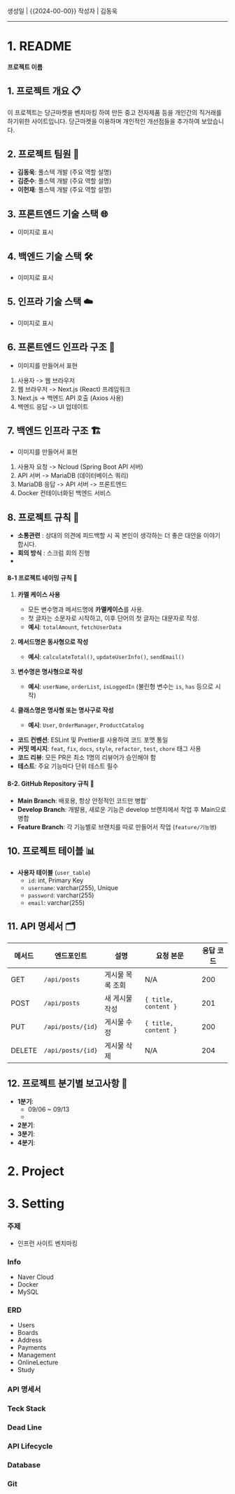 생성일 | {{2024-00-00}}
작성자 | 김동욱


---

# 1. README

#### 프로젝트 이름

## 1. 프로젝트 개요 📋
이 프로젝트는 당근마켓을 벤치마킹 하여 만든 중고 전자제품 등을 개인간의 직거래를 하기위한 사이트입니다. 당근마켓을 이용하며 개인적인 개선점들을 추가하여 보았습니다.

## 2. 프로젝트 팀원 👥
- **김동욱**: 풀스텍 개발 (주요 역할 설명)
- **김준수**: 풀스텍 개발 (주요 역할 설명)
- **이헌재**: 풀스텍 개발 (주요 역할 설명)

## 3. 프론트엔드 기술 스택 🌐

- 이미지로 표시

## 4. 백엔드 기술 스택 🛠

- 이미지로 표시

## 5. 인프라 기술 스택 ☁️

- 이미지로 표시


## 6. 프론트엔드 인프라 구조 📐

 - 이미지를 만들어서 표현

1. 사용자 -> 웹 브라우저
2. 웹 브라우저 -> Next.js (React) 프레임워크
3. Next.js -> 백엔드 API 호출 (Axios 사용)
4. 백엔드 응답 -> UI 업데이트

## 7. 백엔드 인프라 구조 🏗

 - 이미지를 만들어서 표현

1. 사용자 요청 -> Ncloud (Spring Boot API 서버)
2. API 서버 -> MariaDB (데이터베이스 쿼리)
3. MariaDB 응답 -> API 서버 -> 프론트엔드
4. Docker 컨테이너화된 백엔드 서비스

## 8. 프로젝트 규칙 📏

- **소통관련** : 상대의 의견에 피드백할 시 꼭 본인이 생각하는 더 좋은 대안을 이야기 합시다.
- **회의 방식** : 스크럼 회의 진행
- 
#### 8-1 프로젝트 네이밍 규칙 📂

1. **카멜 케이스 사용**
	   
    - 모든 변수명과 메서드명에 **카멜케이스**를 사용.
    - 첫 글자는 소문자로 시작하고, 이후 단어의 첫 글자는 대문자로 작성.
    - **예시**: `totalAmount`, `fetchUserData`
      
2. **메서드명은 동사형으로 작성**
	   
    - **예시**: `calculateTotal()`, `updateUserInfo()`, `sendEmail()`
      
3. **변수명은 명사형으로 작성**
    
    - **예시**: `userName`, `orderList`, `isLoggedIn` (불린형 변수는 `is`, `has` 등으로 시작)
      
4. **클래스명은 명사형 또는 명사구로 작성**
    
    - **예시**: `User`, `OrderManager`, `ProductCatalog`

- **코드 컨벤션**: ESLint 및 Prettier를 사용하여 코드 포맷 통일
- **커밋 메시지**: `feat`, `fix`, `docs`, `style`, `refactor`, `test`, `chore` 태그 사용
- **코드 리뷰**: 모든 PR은 최소 1명의 리뷰어가 승인해야 함
- **테스트**: 주요 기능마다 단위 테스트 필수

#### 8-2. GitHub Repository 규칙 📂

- **Main Branch**: 배포용, 항상 안정적인 코드만 병합`
- **Develop Branch**: 개발용, 새로운 기능은 develop 브랜치에서 작업 후 Main으로 병합
- **Feature Branch**: 각 기능별로 브랜치를 따로 만들어서 작업 (`feature/기능명`)

## 10. 프로젝트 테이블 📊
- **사용자 테이블** (`user_table`)
  - `id`: int, Primary Key
  - `username`: varchar(255), Unique
  - `password`: varchar(255)
  - `email`: varchar(255)

## 11. API 명세서 🗂
| 메서드    | 엔드포인트             | 설명        | 요청 본문                | 응답 코드 |
| ------ | ----------------- | --------- | -------------------- | ----- |
| GET    | `/api/posts`      | 게시물 목록 조회 | N/A                  | 200   |
| POST   | `/api/posts`      | 새 게시물 작성  | `{ title, content }` | 201   |
| PUT    | `/api/posts/{id}` | 게시물 수정    | `{ title, content }` | 200   |
| DELETE | `/api/posts/{id}` | 게시물 삭제    | N/A                  | 204   |

## 12. 프로젝트 분기별 보고사항 📅
- **1분기**: 
	- 09/06 ~ 09/13
	- 
- **2분기**:
- **3분기**: 
- **4분기**: 




# 2. Project


# 3. Setting


### 주제
- 인프런 사이트 벤치마킹

### Info
- Naver Cloud
- Docker
- MySQL

### ERD
- Users
- Boards
- Address
- Payments
- Management
- OnlineLecture
- Study

### API 명세서

### Teck Stack

### Dead Line

### API Lifecycle

### Database

### Git 



